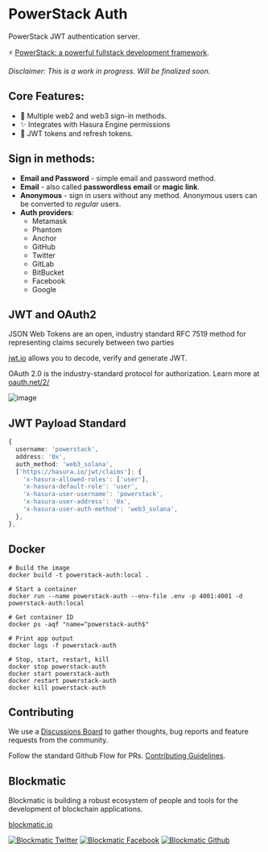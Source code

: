 # PowerStack Auth

PowerStack JWT authentication server.

⚡️ [PowerStack: a powerful fullstack development framework](https://powerstack.xyz).

_Disclaimer: This is a work in progress. Will be finalized soon._

## Core Features:

- 🔑 Multiple web2 and web3 sign-in methods.
- ✨ Integrates with Hasura Engine permissions
- 🔐 JWT tokens and refresh tokens.

## Sign in methods:

- **Email and Password** - simple email and password method.
- **Email** - also called **passwordless email** or **magic link**.
- **Anonymous** - sign in users without any method. Anonymous users can be
  converted to _regular_ users.
- **Auth providers**:
  - Metamask
  - Phantom
  - Anchor
  - GitHub
  - Twitter
  - GitLab
  - BitBucket
  - Facebook
  - Google

## JWT and OAuth2

JSON Web Tokens are an open, industry standard RFC 7519 method for representing claims securely between two parties

[jwt.io](http://jwt.io) allows you to decode, verify and generate JWT.

OAuth 2.0 is the industry-standard protocol for authorization. Learn more at [oauth.net/2/](https://oauth.net/2)

![image](https://user-images.githubusercontent.com/391270/184449766-90b00732-7fa3-4cf8-9986-892ff5686b8e.png)

## JWT Payload Standard

```ts
{
  username: 'powerstack',
  address: '0x',
  auth_method: 'web3_solana',
  ['https://hasura.io/jwt/claims']: {
    'x-hasura-allowed-roles': ['user'],
    'x-hasura-default-role': 'user',
    'x-hasura-user-username': 'powerstack',
    'x-hasura-user-address': '0x',
    'x-hasura-user-auth-method': 'web3_solana',
  },
},
```

## Docker

```
# Build the image
docker build -t powerstack-auth:local .

# Start a container
docker run --name powerstack-auth --env-file .env -p 4001:4001 -d powerstack-auth:local

# Get container ID
docker ps -aqf "name=^powerstack-auth$"

# Print app output
docker logs -f powerstack-auth

# Stop, start, restart, kill
docker stop powerstack-auth
docker start powerstack-auth
docker restart powerstack-auth
docker kill powerstack-auth
```

## Contributing

We use a [Discussions Board](https://github.com/blockmatic/powerstack-docs/discussions/1) to gather thoughts, bug reports and feature requests from the community.

Follow the standard Github Flow for PRs. [Contributing Guidelines](https://docs.powerstack.xyz/powerstack/other-resources/contributing-guidelines).

## Blockmatic

Blockmatic is building a robust ecosystem of people and tools for the development of blockchain applications.

[blockmatic.io](https://blockmatic.io)

<!-- Please don't remove this: Grab your social icons from https://github.com/carlsednaoui/gitsocial -->

<!-- display the social media buttons in your README -->

[![Blockmatic Twitter][1.1]][1]
[![Blockmatic Facebook][2.1]][2]
[![Blockmatic Github][3.1]][3]

<!-- links to social media icons -->
<!-- no need to change these -->

<!-- icons with padding -->

[1.1]: http://i.imgur.com/tXSoThF.png 'twitter icon with padding'
[2.1]: http://i.imgur.com/P3YfQoD.png 'facebook icon with padding'
[3.1]: http://i.imgur.com/0o48UoR.png 'github icon with padding'

<!-- icons without padding -->

[1.2]: http://i.imgur.com/wWzX9uB.png 'twitter icon without padding'
[2.2]: http://i.imgur.com/fep1WsG.png 'facebook icon without padding'
[3.2]: http://i.imgur.com/9I6NRUm.png 'github icon without padding'

<!-- links to your social media accounts -->
<!-- update these accordingly -->

[1]: http://www.twitter.com/blockmatic_io
[2]: http://fb.me/blockmatic.io
[3]: http://www.github.com/blockmatic

<!-- Please don't remove this: Grab your social icons from https://github.com/carlsednaoui/gitsocial -->
